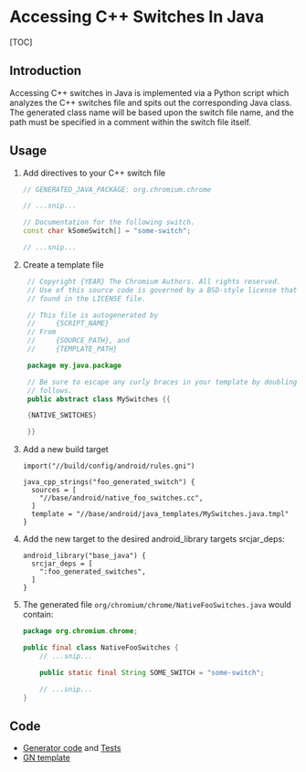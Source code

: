 # Accessing C++ Switches In Java

[TOC]

## Introduction

Accessing C++ switches in Java is implemented via a Python script which analyzes
the C++ switches file and spits out the corresponding Java class. The generated
class name will be based upon the switch file name, and the path must be
specified in a comment within the switch file itself.

## Usage

1. Add directives to your C++ switch file

    ```cpp
    // GENERATED_JAVA_PACKAGE: org.chromium.chrome

    // ...snip...

    // Documentation for the following switch.
    const char kSomeSwitch[] = "some-switch";

    // ...snip...
    ```

2. Create a template file
   ```java
    // Copyright {YEAR} The Chromium Authors. All rights reserved.
    // Use of this source code is governed by a BSD-style license that can be
    // found in the LICENSE file.

    // This file is autogenerated by
    //     {SCRIPT_NAME}
    // From
    //     {SOURCE_PATH}, and
    //     {TEMPLATE_PATH}

    package my.java.package

    // Be sure to escape any curly braces in your template by doubling as
    // follows.
    public abstract class MySwitches {{

    {NATIVE_SWITCHES}

    }}
   ```

3. Add a new build target

    ```gn
    import("//build/config/android/rules.gni")

    java_cpp_strings("foo_generated_switch") {
      sources = [
        "//base/android/native_foo_switches.cc",
      ]
      template = "//base/android/java_templates/MySwitches.java.tmpl"
    }
    ```

5. Add the new target to the desired android_library targets srcjar_deps:

    ```gn
    android_library("base_java") {
      srcjar_deps = [
        ":foo_generated_switches",
      ]
    }
    ```

5. The generated file `org/chromium/chrome/NativeFooSwitches.java` would contain:

    ```java
    package org.chromium.chrome;

    public final class NativeFooSwitches {
        // ...snip...

        public static final String SOME_SWITCH = "some-switch";

        // ...snip...
    }
    ```

## Code
* [Generator
code](https://cs.chromium.org/chromium/src/build/android/gyp/java_cpp_strings.py?dr=C&sq=package:chromium)
and
[Tests](https://cs.chromium.org/chromium/src/build/android/gyp/java_cpp_strings_tests.py?dr=C&sq=package:chromium)
* [GN
template](https://cs.chromium.org/chromium/src/build/config/android/rules.gni?sq=package:chromium&dr=C)
